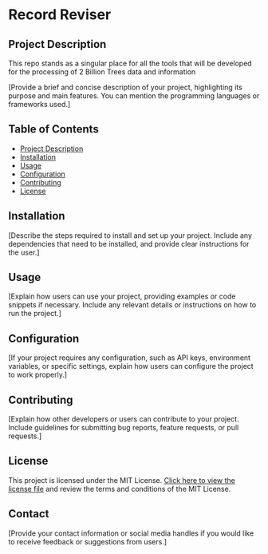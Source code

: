 # Record Reviser

## Project Description

This repo stands as a singular place for all the tools that will be developed for the processing of 2 Billion Trees data and information

[Provide a brief and concise description of your project, highlighting its purpose and main features. You can mention the programming languages or frameworks used.]

## Table of Contents

- [Project Description](#project-description)
- [Installation](#installation)
- [Usage](#usage)
- [Configuration](#configuration)
- [Contributing](#contributing)
- [License](#license)

## Installation

[Describe the steps required to install and set up your project. Include any dependencies that need to be installed, and provide clear instructions for the user.]

## Usage

[Explain how users can use your project, providing examples or code snippets if necessary. Include any relevant details or instructions on how to run the project.]

## Configuration

[If your project requires any configuration, such as API keys, environment variables, or specific settings, explain how users can configure the project to work properly.]

## Contributing

[Explain how other developers or users can contribute to your project. Include guidelines for submitting bug reports, feature requests, or pull requests.]

## License

This project is licensed under the MIT License. [Click here to view the license file](LICENSE) and review the terms and conditions of the MIT License.

## Contact

[Provide your contact information or social media handles if you would like to receive feedback or suggestions from users.]
